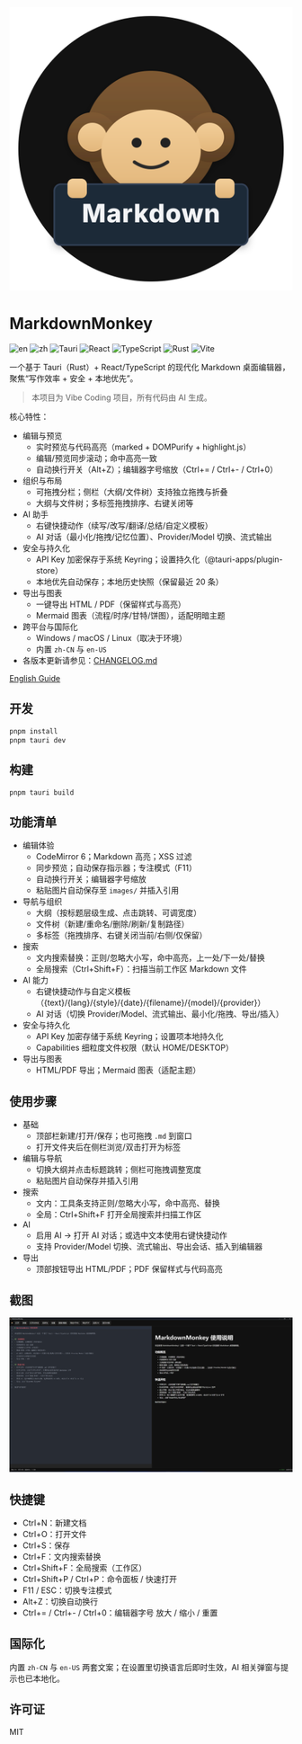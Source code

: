 ![editor](assets/icon.svg)
# MarkdownMonkey

![en](https://img.shields.io/badge/lang-English-blue) ![zh](https://img.shields.io/badge/lang-zh--CN-brightgreen) ![Tauri](https://img.shields.io/badge/Tauri-2.x-24C8DB?logo=tauri&logoColor=white) ![React](https://img.shields.io/badge/React-19-61DAFB?logo=react&logoColor=white) ![TypeScript](https://img.shields.io/badge/TypeScript-5-blue?logo=typescript&logoColor=white) ![Rust](https://img.shields.io/badge/Rust-stable-000?logo=rust&logoColor=white) ![Vite](https://img.shields.io/badge/Vite-7-646CFF?logo=vite&logoColor=white)

一个基于 Tauri（Rust）+ React/TypeScript 的现代化 Markdown 桌面编辑器，聚焦“写作效率 + 安全 + 本地优先”。

> 本项目为 Vibe Coding 项目，所有代码由 AI 生成。

核心特性：
- 编辑与预览
  - 实时预览与代码高亮（marked + DOMPurify + highlight.js）
  - 编辑/预览同步滚动；命中高亮一致
  - 自动换行开关（Alt+Z）；编辑器字号缩放（Ctrl+= / Ctrl+- / Ctrl+0）
- 组织与布局
  - 可拖拽分栏；侧栏（大纲/文件树）支持独立拖拽与折叠
  - 大纲与文件树；多标签拖拽排序、右键关闭等
- AI 助手
  - 右键快捷动作（续写/改写/翻译/总结/自定义模板）
  - AI 对话（最小化/拖拽/记忆位置）、Provider/Model 切换、流式输出
- 安全与持久化
  - API Key 加密保存于系统 Keyring；设置持久化（@tauri-apps/plugin-store）
  - 本地优先自动保存；本地历史快照（保留最近 20 条）
- 导出与图表
  - 一键导出 HTML / PDF（保留样式与高亮）
  - Mermaid 图表（流程/时序/甘特/饼图），适配明暗主题
- 跨平台与国际化
  - Windows / macOS / Linux（取决于环境）
  - 内置 `zh-CN` 与 `en-US`
- 各版本更新请参见：[CHANGELOG.md](CHANGELOG.md)

[English Guide](README.md)


 

## 开发

```
pnpm install
pnpm tauri dev
```

## 构建

```
pnpm tauri build
```

## 功能清单

- 编辑体验
  - CodeMirror 6；Markdown 高亮；XSS 过滤
  - 同步预览；自动保存指示器；专注模式（F11）
  - 自动换行开关；编辑器字号缩放
  - 粘贴图片自动保存至 `images/` 并插入引用
- 导航与组织
  - 大纲（按标题层级生成、点击跳转、可调宽度）
  - 文件树（新建/重命名/删除/刷新/复制路径）
  - 多标签（拖拽排序、右键关闭当前/右侧/仅保留）
- 搜索
  - 文内搜索替换：正则/忽略大小写，命中高亮，上一处/下一处/替换
  - 全局搜索（Ctrl+Shift+F）：扫描当前工作区 Markdown 文件
- AI 能力
  - 右键快捷动作与自定义模板（{text}/{lang}/{style}/{date}/{filename}/{model}/{provider}）
  - AI 对话（切换 Provider/Model、流式输出、最小化/拖拽、导出/插入）
- 安全与持久化
  - API Key 加密存储于系统 Keyring；设置项本地持久化
  - Capabilities 细粒度文件权限（默认 HOME/DESKTOP）
- 导出与图表
  - HTML/PDF 导出；Mermaid 图表（适配主题）

## 使用步骤

- 基础
  - 顶部栏新建/打开/保存；也可拖拽 `.md` 到窗口
  - 打开文件夹后在侧栏浏览/双击打开为标签
- 编辑与导航
  - 切换大纲并点击标题跳转；侧栏可拖拽调整宽度
  - 粘贴图片自动保存并插入引用
- 搜索
  - 文内：工具条支持正则/忽略大小写，命中高亮、替换
  - 全局：Ctrl+Shift+F 打开全局搜索并扫描工作区
- AI
  - 启用 AI → 打开 AI 对话；或选中文本使用右键快捷动作
  - 支持 Provider/Model 切换、流式输出、导出会话、插入到编辑器
- 导出
  - 顶部按钮导出 HTML/PDF；PDF 保留样式与代码高亮

## 截图
![ai-chat](assets/screenshotZH.png)

## 快捷键
- Ctrl+N：新建文档
- Ctrl+O：打开文件
- Ctrl+S：保存
- Ctrl+F：文内搜索替换
- Ctrl+Shift+F：全局搜索（工作区）
- Ctrl+Shift+P / Ctrl+P：命令面板 / 快速打开
- F11 / ESC：切换专注模式
- Alt+Z：切换自动换行
- Ctrl+= / Ctrl+- / Ctrl+0：编辑器字号 放大 / 缩小 / 重置

## 国际化
内置 `zh-CN` 与 `en-US` 两套文案；在设置里切换语言后即时生效，AI 相关弹窗与提示也已本地化。

## 许可证
MIT
